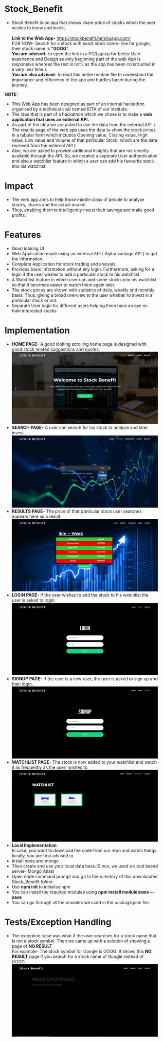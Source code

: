 # Stock_Benefit
* Stock Benefit is an app that shows share price of stocks which the user wishes to know and invest. <br> <br>
  **Link to the Web App-** https://stockbenefit.herokuapp.com/ <br>
  FOR NOW- Search for a stock with exact stock name- like for google, their stock name is **"GOOG".** <br>
  **You are advised-** to open the link in a PC/Laptop for better User experience and Design as only beginning part of the web App is responsive whereas the rest is not ( as the app has been constructed in a very less time ). <br>
  **You are also advised-** to read this entire readme file to understand the importance and efficiency of the app and hurdles faced during the journey. 

**NOTE:** <br>
* This Web App has been designed as part of an internal hackathon organised by a technical club named IOTA of our institute. <br>
* The idea that is part of a hackathon which we chose is to make a **web application that uses an external API.**<br>
* As part of the idea we are asked to use the data from the external API. ( The results page of the web app uses the data to show the stock prices in a tabular form which includes Opening value, Closing value, High value, Low value and Volume of that particular Stock, which are the data received from the external API ).
* Also, we are asked to provide additional insights that are not directly available through the API. So, we created a seperate User authentication and also a watchlist feature in which a user can add his favourite stock into his watchlist.
# Impact 
* The web app aims to help those middle class of people to analyse stocks, shares and the actual market. 
* Thus, enabling them to intelligently invest their savings and make good profits.
# Features
- Good looking UI
- Web Application made using an external API ( Alpha vantage API ) to get the information.
- Complete Application for stock trading and analysis. 
- Provides basic information without any login. Furthermore, asking for a login if the user wishes to add a particular stock to his watchlist.
- A Watchlist feature in which user can add some stocks into his watchlist so that it becomes easier to watch them again later.
- The stock prices are shown with statistics of daily, weekly and monthly basis. Thus, giving a broad overview to the user whether to invest in a particular stock or not.
- Separate User login for different users helping them have an eye on their interested stocks. 
# Implementation
* **HOME PAGE-** A good looking scrolling home page is designed with good stock related suggestions and quotes.
![Home Page](/images/homepage.png "Home Page")
* **SEARCH PAGE-** A user can search for his stock to analyse and later invest.
![Search Page](/images/searchpage.png "Search Page")
* **RESULTS PAGE-** The price of that particular stock user searches appears here as a result.
![Results Page](/images/resultpage.png "Results Page")
* **LOGIN PAGE-** If the user wishes to add the stock to his watchlist the user is asked to login.
![Login Page](/images/loginpage.png "Login Page")
* **SIGNUP PAGE-** If the user is a new user, the user is asked to sign up and then login.
![Signup Page](/images/signuppage.png "Signup Page")
* **WATCHLIST PAGE-** The stock is now added to your watchlist and watch it as frequently as the userr wishes to.
![Watchlist Page](/images/watchlistpage.png "Watchlist Page")
* **Local Implementation** <br>
In case, you want to download the code from our repo and watch things locally, you are first advised to
* install node and mongo
* Then create and use your local data base.(Since, we used a cloud based server- Mongo Atlas)
* Open node command prompt and go to the directory of this downloaded Stock_Benefit folder.
* Use **npm init** to initialise npm
* You can install the required modules using **npm install modulename --save**
* You can go through all the modules we used in the package.json file.
# Tests/Exception Handling
- The exception case was what if the user searches for a stock name that is not a stock symbol. Then we came up with a solution of showing a page of **NO RESULT** <br>
 For example- The stock symbol for Google is GOOG. It shows this **NO RESULT** page if you search for a stock name of Google instead of GOOG.
![No result Page](/images/noresultpage.png "No-result Page")
